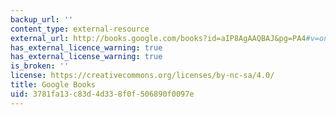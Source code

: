 ```yaml
---
backup_url: ''
content_type: external-resource
external_url: http://books.google.com/books?id=aIP8AgAAQBAJ&pg=PA4#v=onepage
has_external_licence_warning: true
has_external_license_warning: true
is_broken: ''
license: https://creativecommons.org/licenses/by-nc-sa/4.0/
title: Google Books
uid: 3781fa13-c83d-4d33-8f0f-506890f0097e
---
```

